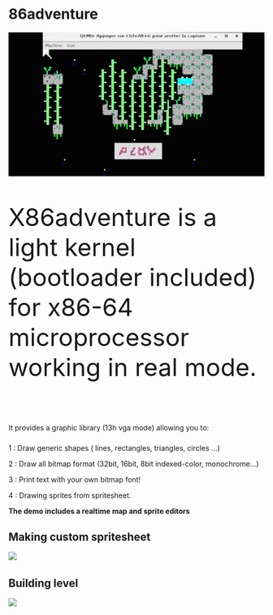 # 86adventure
![](asm_1.gif)


<font size="40">
  
  X86adventure is a light kernel (bootloader included) for x86-64 microprocessor working in real mode.
  
</font>
It provides a graphic library (13h vga mode)  allowing you to:

1 : Draw generic shapes ( lines, rectangles, triangles, circles ...)

2 : Draw all bitmap format (32bit, 16bit, 8bit indexed-color, monochrome...)

3 : Print text with your own bitmap font!

4 : Drawing sprites from spritesheet.

**The demo includes a realtime map and sprite editors**  

## Making custom spritesheet
![](asm_8.gif)

## Building level
![](asm_4.gif)

